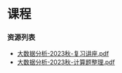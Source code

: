 # 课程

### 资源列表

- [大数据分析-2023秋-复习讲座.pdf](https://raw.githubusercontent.com/HIT-FC-OpenCS/CS_Courses/main/数据科学与大数据技术/大数据分析/课程复习资料/大数据分析-2023秋-复习讲座.pdf)
- [大数据分析-2023秋-计算题整理.pdf](https://raw.githubusercontent.com/HIT-FC-OpenCS/CS_Courses/main/数据科学与大数据技术/大数据分析/课程复习资料/大数据分析-2023秋-计算题整理.pdf)
